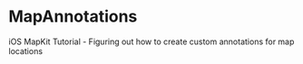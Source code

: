 # MapAnnotations
iOS MapKit Tutorial -  Figuring out how to create custom annotations for map locations
